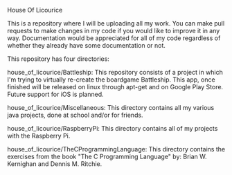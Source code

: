 House Of Licourice

This is a repository where I will be uploading all my work. You can make pull requests to make changes in my code if you would like to improve it in any way. Documentation would be appreciated for all of my code regardless of whether they already have some documentation or not.

This repository has four directories:

house_of_licourice/Battleship:
    This repository consists of a project in which I'm trying to virtually re-create the boardgame Battleship. 
    This app, once finished will be released on linux through apt-get and on Google Play Store. Future support for
    iOS is planned.

house_of_licourice/Miscellaneous:
    This directory contains all my various java projects, done at school and/or for friends.

house_of_licourice/RaspberryPi:
    This directory contains all of my projects with the Raspberry Pi.

house_of_licourice/TheCProgrammingLanguage:
    This directory contains the exercises from the book "The C Programming Language" by: Brian W. Kernighan and 
    Dennis M. Ritchie.   


